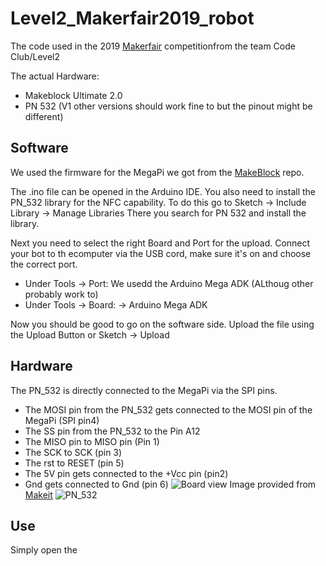 # Level2_Makerfair2019_robot
The code used in the 2019 [Makerfair](https://luxembourg.makerfaire.com) competitionfrom the team Code Club/Level2

The actual Hardware:
* Makeblock Ultimate 2.0
* PN 532 (V1 other versions should work fine to but the pinout might be different)

## Software

We used the firmware for the MegaPi we got from the [MakeBlock](https://github.com/Makeblock-official/Makeblock-Libraries/blob/master/examples/Firmware_for_MegaPi/Firmware_for_MegaPi.ino) repo.

The .ino file can be opened in the Arduino IDE.
You also need to install the PN_532 library for the NFC capability.
To do this go to Sketch -> Include Library -> Manage Libraries  There you search for PN 532 and install the library.

Next you need to select the right Board and Port for the upload.
Connect your bot to th ecomputer via the USB cord, make sure it's on and choose the correct port.
* Under Tools -> Port: 
We usedd the Arduino Mega ADK (ALthoug other probably work to)
* Under Tools -> Board: -> Arduino Mega ADK

Now you should be good to go on the software side.
Upload the file using the Upload Button or Sketch -> Upload

## Hardware

The PN_532 is directly connected to the MegaPi via the SPI pins.
* The MOSI pin from the PN_532 gets connected to the MOSI pin of the MegaPi (SPI pin4)
* The SS pin from the PN_532 to the Pin A12
* The MISO pin to MISO pin (Pin 1)
* The SCK to SCK (pin 3)
* The rst to RESET (pin 5)
* The 5V pin gets connected to the +Vcc pin (pin2)
* Gnd gets connected to Gnd (pin 6)
![Board view](https://github.com/felixgasiaux/Level2_Makerfair2019_robot/blob/master/Images/MakeBlock-MegaPi-ports_make_it.png)
Image provided from [Makeit](https://www.makeit.lu)
![PN_532](https://github.com/felixgasiaux/Level2_Makerfair2019_robot/blob/master/Images/fritzing_schematic_TVQHEt1w6d.png)


## Use 

Simply open the 
